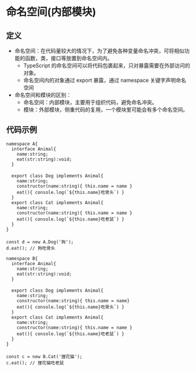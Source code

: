 # 命名空间(内部模块)

## 定义

- 命名空间：在代码量较大的情况下，为了避免各种变量命名冲突，可将相似功能的函数，类，接口等放置到命名空间内。
  - TypeScript 的命名空间可以将代码包裹起来，只对暴露需要在外部访问的对象。
  - 命名空间内的对象通过 export 暴露，通过 namespace 关键字声明命名空间
- 命名空间和模块的区别：
  - 命名空间：内部模块，主要用于组织代码，避免命名冲突。
  - 模块：外部模块，侧重代码的复用，一个模块里可能会有多个命名空间。

## 代码示例

```ts{1,7,12,22,28,33}
namespace A{
  interface Animal{
    name:string;
    eat(str:string):void;
  }
　　
  export class Dog implements Animal{
    name:string;
    constructor(name:string){ this.name = name }
    eat(){ console.log(`${this.name}吃骨头`) }
  }
  export class Cat implements Animal{
    name:string;
    constructor(name:string){ this.name = name }
    eat(){ console.log(`${this.name}吃老鼠`) }
  }
}
　　
const d = new A.Dog('狗');
d.eat(); // 狗吃骨头

namespace B{
  interface Animal{
    name:string;
    eat(str:string):void;
  }
　　
  export class Dog implements Animal{
    name:string;
    constructor(name:string){ this.name = name}
    eat(){ console.log(`${this.name}吃骨头`) }
  }
  export class Cat implements Animal{
    name:string;
    constructor(name:string){ this.name = name }
    eat(){ console.log(`${this.name}吃老鼠`) }
  }
}
　　
const c = new B.Cat('狸花猫');
c.eat(); // 狸花猫吃老鼠
```
